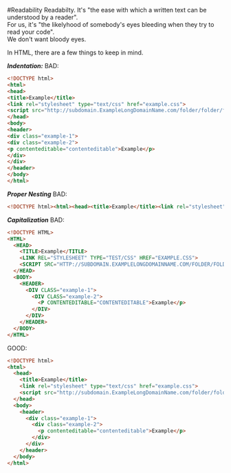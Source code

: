 #Readability
Readabilty.  It's "the ease with which a written text can be understood by a reader".  
For us, it's "the likelyhood of somebody's eyes bleeding when they try to read your code".  
We don't want bloody eyes.  

In HTML, there are a few things to keep in mind.  
  
***Indentation:***
BAD:
```HTML
<!DOCTYPE html>
<html>
<head>
<title>Example</title>
<link rel="stylesheet" type="text/css" href="example.css">
<script src="http://subdomain.ExampleLongDomainName.com/folder/folder/folder/folder/example.js"></script>
</head>
<body>
<header>
<div class="example-1">
<div class="example-2">
<p contenteditable="contenteditable">Example</p>
</div>
</div>
</header>
</body>
</html>
```

***Proper Nesting***
BAD:
```HTML
<!DOCTYPE html><html><head><title>Example</title><link rel="stylesheet" type="text/css" href="example.css"><script src="http://subdomain.ExampleLongDomainName.com/folder/folder/folder/folder/example.js"></script></head><body><header><div class="example-1"><div class="example-2"><p contenteditable="contenteditable">Example</p></div></div></header></body></html>
```

***Capitalization***
BAD:
```HTML
<!DOCTYPE HTML>
<HTML>
  <HEAD>
    <TITLE>Example</TITLE>
    <LINK REL="STYLESHEET" TYPE="TEST/CSS" HREF="EXAMPLE.CSS">
    <SCRIPT SRC="HTTP://SUBDOMAIN.EXAMPLELONGDOMAINNAME.COM/FOLDER/FOLDER/FOLDER/FOLDER/EXAMPLE.JS"></SCRIPT>
  </HEAD>
  <BODY>
    <HEADER>
      <DIV CLASS="example-1">
        <DIV CLASS="example-2">
          <P CONTENTEDITABLE="CONTENTEDITABLE">Example</p>
        </DIV>
      </DIV>
    </HEADER>
  </BODY>
</HTML>
```

GOOD:
```HTML
<!DOCTYPE html>
<html>
  <head>
    <title>Example</title>
    <link rel="stylesheet" type="text/css" href="example.css">
    <script src="http://subdomain.ExampleLongDomainName.com/folder/folder/folder/folder/example.js"></script>
  </head>
  <body>
    <header>
      <div class="example-1">
        <div class="example-2">
          <p contenteditable="contenteditable">Example</p>
        </div>
      </div>
    </header>
  </body>
</html>
```
